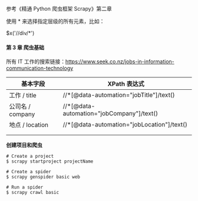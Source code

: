 参考《精通 Python 爬虫框架 Scrapy》第二章

使用 * 来选择指定层级的所有元素，比如：

$x('//div/*')



#### 第 3 章 爬虫基础

所有 IT 工作的搜索链接：https://www.seek.co.nz/jobs-in-information-communication-technology

| 基本字段         | XPath 表达式                               |
| ---------------- | ------------------------------------------ |
| 工作 / title     | //*[@data-automation="jobTitle"]/text()    |
| 公司名 / company | //*[@data-automation="jobCompany"]/text()  |
| 地点 / location  | //*[@data-automation="jobLocation"]/text() |
|                  |                                            |
|                  |                                            |



**创建项目和爬虫**

```shell
# Create a project
$ scrapy startproject projectName

# Create a spider
$ scrapy genspider basic web

# Run a spider
$ scrapy crawl basic
```


